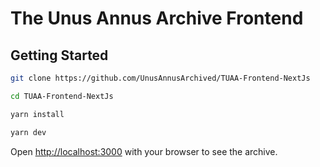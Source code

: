 # The Unus Annus Archive Frontend

## Getting Started

```bash
git clone https://github.com/UnusAnnusArchived/TUAA-Frontend-NextJs

cd TUAA-Frontend-NextJs

yarn install

yarn dev
```

Open <http://localhost:3000> with your browser to see the archive.
